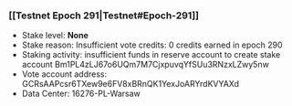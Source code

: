 ### [[Testnet Epoch 291|Testnet#Epoch-291]]
* Stake level: **None**
* Stake reason: Insufficient vote credits: 0 credits earned in epoch 290
* Staking activity: insufficient funds in reserve account to create stake account Bm1PL4zLJ67o6UQm7M7CjxpuvqYfSUu3RNzxLZwy5nw
* Vote account address: GCRsAAPcsr6TXew9e6FV8xBRnQK1YexJoARYrdKVYAXd
* Data Center: 16276-PL-Warsaw